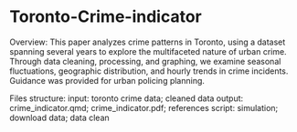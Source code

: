 # Toronto-Crime-indicator

Overview: This paper analyzes crime patterns in Toronto, using a dataset spanning several years to explore the multifaceted nature of urban crime. Through data cleaning, processing, and graphing, we examine seasonal fluctuations, geographic distribution, and hourly trends in crime incidents. Guidance was provided for urban policing planning.

Files structure:
input: toronto crime data; cleaned data
output: crime_indicator.qmd; crime_indicator.pdf; references
script: simulation; download data; data clean 

